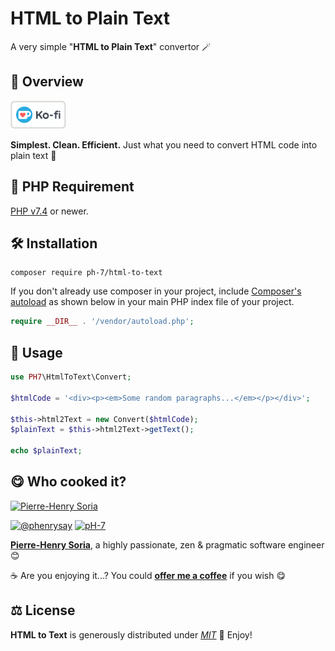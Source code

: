 # HTML to Plain Text

A very simple "**HTML to Plain Text**" convertor 🪄

## 📄 Overview

[![Ko Fi - Offer Me A Coffee](media/kofi-logo.png)](https://ko-fi.com/phenry)

**Simplest. Clean. Efficient.** Just what you need to convert HTML code into plain text 🧹

## 🐘 PHP Requirement

[PHP v7.4](https://www.php.net/releases/7_4_0.php) or newer.


## 🛠 Installation

```
composer require ph-7/html-to-text
```

If you don't already use composer in your project, include [Composer's autoload](https://getcomposer.org/doc/01-basic-usage.md#autoloading) as shown below in your main PHP index file of your project.

```php
require __DIR__ . '/vendor/autoload.php';
```


## 🥳 Usage

```php
use PH7\HtmlToText\Convert;

$htmlCode = '<div><p><em>Some random paragraphs...</em></p></div>';

$this->html2Text = new Convert($htmlCode);
$plainText = $this->html2Text->getText();

echo $plainText;
```


## 😋 Who cooked it?

[![Pierre-Henry Soria](https://s.gravatar.com/avatar/a210fe61253c43c869d71eaed0e90149?s=200)](https://ph7.me 'Pierre-Henry Soria personal website')

[![@phenrysay][twitter-image]](https://twitter.com/phenrysay) [![pH-7][github-image]](https://github.com/pH-7)

**[Pierre-Henry Soria](https://ph7.me)**, a highly passionate, zen &amp; pragmatic software engineer 😊

️☕️ Are you enjoying it...? You could **[offer me a coffee](https://ko-fi.com/phenry)** if you wish 😋


## ⚖️ License

**HTML to Text** is generously distributed under _[MIT](https://opensource.org/licenses/MIT)_ 🎉 Enjoy!


<!-- GitHub's Markdown reference links -->
[twitter-image]: https://img.shields.io/badge/Twitter-1DA1F2?style=for-the-badge&logo=twitter&logoColor=white
[github-image]: https://img.shields.io/badge/GitHub-100000?style=for-the-badge&logo=github&logoColor=white
